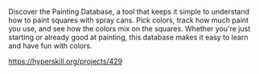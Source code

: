 Discover the Painting Database, a tool that keeps it simple to understand how to paint squares with spray cans. Pick colors, track how much paint you use, and see how the colors mix on the squares. Whether you're just starting or already good at painting, this database makes it easy to learn and have fun with colors.

https://hyperskill.org/projects/429
